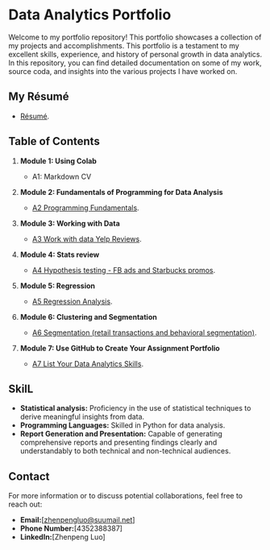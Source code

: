 # Data Analytics Portfolio
Welcome to my portfolio repository! This portfolio showcases a collection of my projects and accomplishments. This portfolio is a testament to my excellent skills, experience, and history of personal growth in data analytics. In this repository, you can find detailed documentation on some of my work, source coda, and insights into the various projects I have worked on.

## My Résumé
- [Résumé](https://colab.research.google.com/drive/1FlkXFQLjLOXNB6EpkAEBSBQvF7kkiqAL).

## Table of Contents
1. **Module 1: Using Colab**
   - A1: Markdown CV

2. **Module 2: Fundamentals of Programming for Data Analysis**
   - [A2 Programming Fundamentals](https://colab.research.google.com/drive/1OfmIoy4TwJ80FMXN66wlDegOuWTiX7QD).

3. **Module 3: Working with Data**
   - [A3 Work with data Yelp Reviews](https://colab.research.google.com/drive/1wokBsNuI5LouS2llLdoNZ7CAa7AdXLL5).

4. **Module 4: Stats review**
   - [A4 Hypothesis testing - FB ads and Starbucks promos](https://colab.research.google.com/drive/1YY6tsPMuFv_jaxCsDiu4bPAbkdoZN-42).

5. **Module 5: Regression**
   - [A5 Regression Analysis](https://colab.research.google.com/drive/1ctQzN6fzeqygHuyMFZ-bOsw7NYgBRbsO).

6. **Module 6: Clustering and Segmentation**
   - [A6 Segmentation (retail transactions and behavioral segmentation)](https://colab.research.google.com/drive/1I78d8_foFTwpufhTd3nUgY_vJTw3SOK6#scrollTo=5EpCCf8yaNid).

7. **Module 7: Use GitHub to Create Your Assignment Portfolio**
   - [A7 List Your Data Analytics Skills](https://github.com/ZhenpengLuo/Analytics1/edit/main/README.md).

## SkilL
  - **Statistical analysis:** Proficiency in the use of statistical techniques to derive meaningful insights from data.
  - **Programming Languages:** Skilled in Python for data analysis.
  - **Report Generation and Presentation:** Capable of generating comprehensive reports and presenting findings clearly and understandably to both technical and non-technical audiences.

## Contact
For more information or to discuss potential collaborations, feel free to reach out:
  - **Email:**[zhenpengluo@suumail.net]
  - **Phone Number:**[4352388387]
  - **LinkedIn:**[Zhenpeng Luo]
